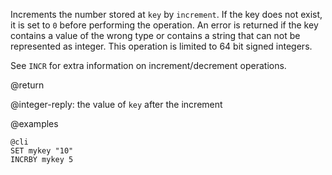 Increments the number stored at `key` by `increment`. If the key does not exist,
it is set to `0` before performing the operation. An error is returned if the
key contains a value of the wrong type or contains a string that can not be
represented as integer. This operation is limited to 64 bit signed integers.

See `INCR` for extra information on increment/decrement operations.

@return

@integer-reply: the value of `key` after the increment

@examples

    @cli
    SET mykey "10"
    INCRBY mykey 5
